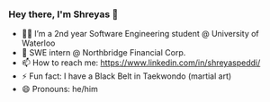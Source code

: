 ### Hey there, I'm Shreyas 👋 

- 🧑‍💻 I’m a 2nd year Software Engineering student @ University of Waterloo
- 🌊 SWE intern @ Northbridge Financial Corp.
- 📫 How to reach me: https://www.linkedin.com/in/shreyaspeddi/
- ⚡ Fun fact: I have a Black Belt in Taekwondo (martial art)
- 😄 Pronouns: he/him
